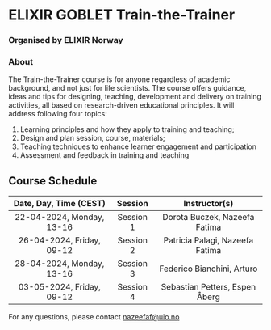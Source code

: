 # ELIXIR GOBLET Train-the-Trainer
### Organised by ELIXIR Norway

### About
The Train-the-Trainer course is for anyone regardless of academic background, and not just for life scientists. The course offers guidance, ideas and tips for designing, teaching, development and delivery on training activities, all based on research-driven educational principles. It will address following four topics: <br>

1. Learning principles and how they apply to training and teaching;
2. Design and plan session, course, materials;
3. Teaching techniques to enhance learner engagement and participation
4. Assessment and feedback in training and teaching

## Course Schedule

| Date, Day, Time (CEST) | Session | Instructor(s) |
|:--:|:--:|:--:|
| 22-04-2024, Monday, 13-16 | Session 1 | Dorota Buczek, Nazeefa Fatima |
| 26-04-2024, Friday, 09-12 | Session 2 | Patricia Palagi, Nazeefa Fatima |
| 28-04-2024, Monday, 13-16 | Session 3 | Federico Bianchini, Arturo |
| 03-05-2024, Friday, 09-12 | Session 4 | Sebastian Petters, Espen Åberg |

For any questions, please contact nazeefaf@uio.no
